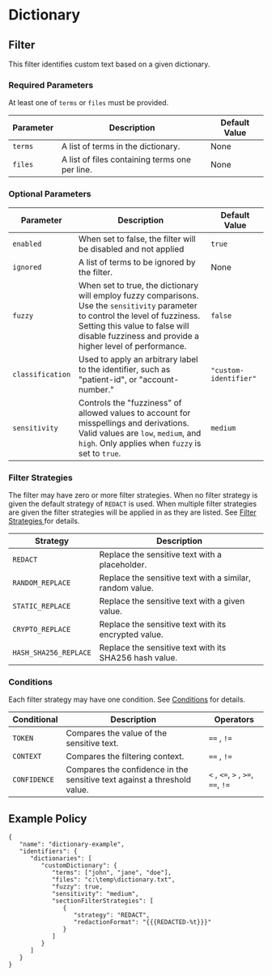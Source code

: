 # Dictionary

## Filter

This filter identifies custom text based on a given dictionary.

### Required Parameters

At least one of `terms` or `files` must be provided.

| Parameter | Description                                    | Default Value |
| --------- | ---------------------------------------------- | ------------- |
| `terms`   | A list of terms in the dictionary.             | None          |
| `files`   | A list of files containing terms one per line. | None          |

### Optional Parameters

| Parameter        | Description                                                                                                                                                                                                                      | Default Value         |
| ---------------- | -------------------------------------------------------------------------------------------------------------------------------------------------------------------------------------------------------------------------------- | --------------------- |
| `enabled`        | When set to false, the filter will be disabled and not applied                                                                                                                                                                   | `true`                |
| `ignored`        | A list of terms to be ignored by the filter.                                                                                                                                                                                     | None                  |
| `fuzzy`          | When set to true, the dictionary will employ fuzzy comparisons. Use the `sensitivity` parameter to control the level of fuzziness. Setting this value to false will disable fuzziness and provide a higher level of performance. | `false`               |
| `classification` | Used to apply an arbitrary label to the identifier, such as "patient-id", or "account-number."                                                                                                                                   | `"custom-identifier"` |
| `sensitivity`    | Controls the "fuzziness" of allowed values to account for misspellings and derivations. Valid values are `low`, `medium`, and `high`. Only applies when `fuzzy` is set to `true`.                                                | `medium`              |

### Filter Strategies

The filter may have zero or more filter strategies. When no filter strategy is given the default strategy of `REDACT` is used. When multiple filter strategies are given the filter strategies will be applied in as they are listed. See [Filter Strategies ](filter-strategies.md)for details.

| Strategy              | Description                                              |
| --------------------- | -------------------------------------------------------- |
| `REDACT`              | Replace the sensitive text with a placeholder.           |
| `RANDOM_REPLACE`      | Replace the sensitive text with a similar, random value. |
| `STATIC_REPLACE`      | Replace the sensitive text with a given value.           |
| `CRYPTO_REPLACE`      | Replace the sensitive text with its encrypted value.     |
| `HASH_SHA256_REPLACE` | Replace the sensitive text with its SHA256 hash value.   |

### Conditions

Each filter strategy may have one condition. See [Conditions](#conditions) for details.

| Conditional  | Description                                                              | Operators                          |
| ------------ | ------------------------------------------------------------------------ | ---------------------------------- |
| `TOKEN`      | Compares the value of the sensitive text.                                | `==` , `!=`                        |
| `CONTEXT`    | Compares the filtering context.                                          | `==` , `!=`                        |
| `CONFIDENCE` | Compares the confidence in the sensitive text against a threshold value. | `<` , `<=`, `>` , `>=`, `==`, `!=` |

## Example Policy

```
{
   "name": "dictionary-example",
   "identifiers": {
      "dictionaries": [
         "customDictionary": {
            "terms": ["john", "jane", "doe"],
            "files": "c:\temp\dictionary.txt",
            "fuzzy": true,
            "sensitivity": "medium",
            "sectionFilterStrategies": [
               {
                  "strategy": "REDACT",
                  "redactionFormat": "{{{REDACTED-%t}}}"
               }
            ]
         }
      ]
   }   
}
```
